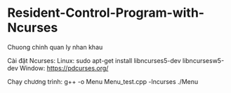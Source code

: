 # Resident-Control-Program-with-Ncurses
Chuong chinh quan ly nhan khau 

Cài đặt Ncurses: 
Linux: sudo apt-get install libncurses5-dev libncursesw5-dev
Window: https://pdcurses.org/

Chạy chương trình:
g++ -o Menu Menu_test.cpp -lncurses
./Menu
